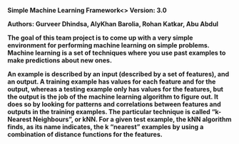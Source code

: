 <b>Simple Machine Learning Framework<\>
Version: 3.0

Authors: Gurveer Dhindsa,
         AlyKhan Barolia, 
         Rohan Katkar,
         Abu Abdul


The goal of this team project is to come up with a very simple environment for performing machine learning on simple problems. Machine learning is a set of techniques where you use past examples to make predictions about new ones. 

An example is described by an input (described by a set of features), and an output. A training example has values for each feature and for the output, whereas a testing example only has values for the features, but the output is the job of the machine learning algorithm to figure out. It does so by looking for patterns and correlations between features and outputs in the training examples. The particular technique is called “k-Nearest Neighbours”, or kNN. For a given test example, the kNN algorithm finds, as its name indicates, the k “nearest” examples by using a combination of distance functions for the features.
